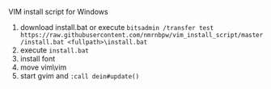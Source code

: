 VIM install script for Windows

1. download install.bat or execute `bitsadmin /transfer test https://raw.githubusercontent.com/nmrnbpw/vim_install_script/master/install.bat <fullpath>\install.bat`
1. execute `install.bat`
1. install font
1. move vim\vim
1. start gvim and `:call dein#update()`

